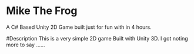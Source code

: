 # Mike The Frog
A C# Based Unity 2D Game built just for fun with in 4 hours.


#Description
This is a very simple 2D game Built with Unity 3D. 
I got noting more to say ...... 